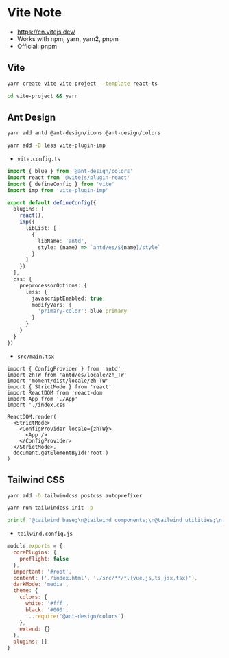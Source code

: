 # Vite Note

- <https://cn.vitejs.dev/>
- Works with npm, yarn, yarn2, pnpm
- Official: pnpm

## Vite

```bash
yarn create vite vite-project --template react-ts
```

```bash
cd vite-project && yarn
```

## Ant Design

```bash
yarn add antd @ant-design/icons @ant-design/colors
```

```bash
yarn add -D less vite-plugin-imp
```

- `vite.config.ts`

```ts
import { blue } from '@ant-design/colors'
import react from '@vitejs/plugin-react'
import { defineConfig } from 'vite'
import imp from 'vite-plugin-imp'

export default defineConfig({
  plugins: [
    react(),
    imp({
      libList: [
        {
          libName: 'antd',
          style: (name) => `antd/es/${name}/style`
        }
      ]
    })
  ],
  css: {
    preprocessorOptions: {
      less: {
        javascriptEnabled: true,
        modifyVars: {
          'primary-color': blue.primary
        }
      }
    }
  }
})
```

- `src/main.tsx`

```tsx
import { ConfigProvider } from 'antd'
import zhTW from 'antd/es/locale/zh_TW'
import 'moment/dist/locale/zh-TW'
import { StrictMode } from 'react'
import ReactDOM from 'react-dom'
import App from './App'
import './index.css'

ReactDOM.render(
  <StrictMode>
    <ConfigProvider locale={zhTW}>
      <App />
    </ConfigProvider>
  </StrictMode>,
  document.getElementById('root')
)
```

## Tailwind CSS

```bash
yarn add -D tailwindcss postcss autoprefixer
```

```bash
yarn run tailwindcss init -p
```

```bash
printf '@tailwind base;\n@tailwind components;\n@tailwind utilities;\n' > src/index.css
```

- `tailwind.config.js`

```js
module.exports = {
  corePlugins: {
    preflight: false
  },
  important: '#root',
  content: ['./index.html', './src/**/*.{vue,js,ts,jsx,tsx}'],
  darkMode: 'media',
  theme: {
    colors: {
      white: '#fff',
      black: '#000',
      ...require('@ant-design/colors')
    },
    extend: {}
  },
  plugins: []
}
```
